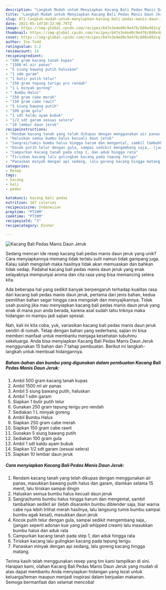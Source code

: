 ```yaml
---
description: "Langkah Mudah untuk Menyiapkan Kacang Bali Pedas Manis Daun Jeruk yang Enak"
title: "Langkah Mudah untuk Menyiapkan Kacang Bali Pedas Manis Daun Jeruk yang Enak"
slug: 871-langkah-mudah-untuk-menyiapkan-kacang-bali-pedas-manis-daun-jeruk-yang-enak
date: 2021-05-14T10:32:00.797Z
image: https://img-global.cpcdn.com/recipes/647e3e4ed0c9e476/680x482cq70/kacang-bali-pedas-manis-daun-jeruk-foto-resep-utama.jpg
thumbnail: https://img-global.cpcdn.com/recipes/647e3e4ed0c9e476/680x482cq70/kacang-bali-pedas-manis-daun-jeruk-foto-resep-utama.jpg
cover: https://img-global.cpcdn.com/recipes/647e3e4ed0c9e476/680x482cq70/kacang-bali-pedas-manis-daun-jeruk-foto-resep-utama.jpg
author: Ina Todd
ratingvalue: 3.2
reviewcount: 14
recipeingredient:
- "500 gram kacang tanah kupas"
- "1500 ml air panas"
- "5 siung bawang putih haluskan"
- "1 sdm garam"
- "1 butir putih telur"
- "250 gram tepung terigu pro rendah"
- "1 L minyak goreng"
- " Bumbu Halus"
- "250 gram cabe merah"
- "150 gram cabe rawit"
- "5 siung bawang putih"
- "100 gram gula"
- "1 sdt kaldu ayam bubuk"
- "1/2 sdt garam sesuai selera"
- "10 lembar daun jeruk"
recipeinstructions:
- "Rendam kacang tanah yang telah dikupas dengan menggunakan air panas, masukkan bawang putih halus dan garam, diamkan selama 15 menit, lalu tiriskan sampai dingin"
- "Haluskan semua bumbu halus kecuali daun jeruk"
- "Sangrai/tumis bumbu halus hingga harum dan mengental, sambil tambahkan sedikit air (lebih disarankn bumbu diblender saja, biar warna cabe nya lebih trlihat merah hasilnya, lalu langsung tumis bumbu sampai bumbu agak kesat), masukkan daun jeruk"
- "Kocok putih telur dengan gula, sampai sedikit mengembang saja,. (jangan seperti adonan kue yang jadi whipped cream) lalu masukkan bumbu halus dan aduk rata"
- "Campurkan kacang tanah pada step 1, dan aduk hingga rata"
- "Tiriskan kacang lalu gulingkan kacang pada tepung terigu"
- "Panaskan minyak dengan api sedang, lalu goreng kacang hingga matang."
categories:
- Resep
tags:
- kacang
- bali
- pedas

katakunci: kacang bali pedas 
nutrition: 167 calories
recipecuisine: Indonesian
preptime: "PT20M"
cooktime: "PT38M"
recipeyield: "3"
recipecategory: Dinner

---
```



![Kacang Bali Pedas Manis Daun Jeruk](https://img-global.cpcdn.com/recipes/647e3e4ed0c9e476/680x482cq70/kacang-bali-pedas-manis-daun-jeruk-foto-resep-utama.jpg)

Sedang mencari ide resep kacang bali pedas manis daun jeruk yang unik? Cara menyiapkannya memang tidak terlalu sulit namun tidak gampang juga. Kalau salah mengolah maka hasilnya tidak akan memuaskan dan bahkan tidak sedap. Padahal kacang bali pedas manis daun jeruk yang enak selayaknya mempunyai aroma dan cita rasa yang bisa memancing selera kita.



Ada beberapa hal yang sedikit banyak berpengaruh terhadap kualitas rasa dari kacang bali pedas manis daun jeruk, pertama dari jenis bahan, kedua pemilihan bahan segar hingga cara mengolah dan menyajikannya. Tidak usah pusing jika mau menyiapkan kacang bali pedas manis daun jeruk yang enak di mana pun anda berada, karena asal sudah tahu triknya maka hidangan ini mampu jadi sajian spesial.


Nah, kali ini kita coba, yuk, variasikan kacang bali pedas manis daun jeruk sendiri di rumah. Tetap dengan bahan yang sederhana, sajian ini bisa memberi manfaat untuk membantu menjaga kesehatan tubuhmu sekeluarga. Anda bisa menyiapkan Kacang Bali Pedas Manis Daun Jeruk menggunakan 15 bahan dan 7 tahap pembuatan. Berikut ini langkah-langkah untuk membuat hidangannya.

<!--inarticleads1-->

##### Bahan-bahan dan bumbu yang digunakan dalam pembuatan Kacang Bali Pedas Manis Daun Jeruk:

1. Ambil 500 gram kacang tanah kupas
1. Ambil 1500 ml air panas
1. Ambil 5 siung bawang putih, haluskan
1. Ambil 1 sdm garam
1. Siapkan 1 butir putih telur
1. Gunakan 250 gram tepung terigu pro rendah
1. Sediakan 1 L minyak goreng
1. Ambil  Bumbu Halus
1. Siapkan 250 gram cabe merah
1. Siapkan 150 gram cabe rawit
1. Gunakan 5 siung bawang putih
1. Sediakan 100 gram gula
1. Ambil 1 sdt kaldu ayam bubuk
1. Siapkan 1/2 sdt garam (sesuai selera)
1. Siapkan 10 lembar daun jeruk




<!--inarticleads2-->

##### Cara menyiapkan Kacang Bali Pedas Manis Daun Jeruk:

1. Rendam kacang tanah yang telah dikupas dengan menggunakan air panas, masukkan bawang putih halus dan garam, diamkan selama 15 menit, lalu tiriskan sampai dingin
1. Haluskan semua bumbu halus kecuali daun jeruk
1. Sangrai/tumis bumbu halus hingga harum dan mengental, sambil tambahkan sedikit air (lebih disarankn bumbu diblender saja, biar warna cabe nya lebih trlihat merah hasilnya, lalu langsung tumis bumbu sampai bumbu agak kesat), masukkan daun jeruk
1. Kocok putih telur dengan gula, sampai sedikit mengembang saja,. (jangan seperti adonan kue yang jadi whipped cream) lalu masukkan bumbu halus dan aduk rata
1. Campurkan kacang tanah pada step 1, dan aduk hingga rata
1. Tiriskan kacang lalu gulingkan kacang pada tepung terigu
1. Panaskan minyak dengan api sedang, lalu goreng kacang hingga matang.




Terima kasih telah menggunakan resep yang tim kami tampilkan di sini. Harapan kami, olahan Kacang Bali Pedas Manis Daun Jeruk yang mudah di atas dapat membantu Anda menyiapkan hidangan yang lezat untuk keluarga/teman maupun menjadi inspirasi dalam berjualan makanan. Semoga bermanfaat dan selamat mencoba!
